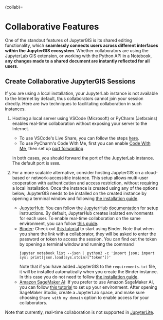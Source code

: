 (collab)=

# Collaborative Features

One of the standout features of JupyterGIS is its shared editing functionality, which **seamlessly connects users across different interfaces within the JupyterGIS ecosystem**. Whether collaborators are using the JupyterLab GIS extension, or working with the Python API in a Notebook, **any changes made to a shared document are instantly reflected for all users**.

## Create Collaborative JupyterGIS Sessions
If you are using a local installation, your JupyterLab instance is not available to the Internet by default, thus collaborators cannot join your session directly. Here are two techniques to facilitating collaboration in such instances.

1. Hosting a local server using VSCode (Microsoft) or PyCharm (Jetbrains) enables real-time collaboration without exposing your server to the Internet.
    - To use VSCode's Live Share, you can follow the steps [here](https://learn.microsoft.com/en-us/visualstudio/liveshare/use/share-server-visual-studio-code#share-a-server). 
    - To use PyCharm's Code With Me, first you can enable [Code With Me](https://www.jetbrains.com/help/pycharm/code-with-me.html), then set up [port forwarding](https://www.jetbrains.com/help/pycharm/code-with-me.html#port_forwarding).
   
    In both cases, you should forward the port of the JupyterLab instance. The default port is `8888`.
2. For a more scalable alternative, consider hosting JupyterGIS on a cloud-based or network-accessible instance. This setup allows multi-user cooperation with authentication and access restriction, without requiring a local installation. Once the instance is created using any of the options below, JupyterGIS needs to be installed on the created instance by opening a terminal window and following [the installation guide](../install.md).
    - [JupyterHub](https://jupyter.org/hub): You can follow [the JupyterHub documentation](https://jupyter.org/hub#deploy-a-jupyterhub) for setup instructions. By default, JupyterHub creates isolated environments for each user. To enable real-time collaboration on the same environment, you can follow [this guide](https://jupyterhub.readthedocs.io/en/5.2.1/reference/sharing.html#sharing-reference).
    - [Binder](https://mybinder.readthedocs.io/en/latest/index.html): Check out [this tutorial](https://book.the-turing-way.org/communication/binder/zero-to-binder) to start using Binder. Note that when you share the link with a collaborator, they will be asked to enter the password or token to access the session. You can find out the token by opening a terminal window and running the command 
      ```
      jupyter notebook list --json | python3 -c 'import json; import sys; print(json.load(sys.stdin)["token"])'
      ```
      Note that if you have added JupyterGIS to the `requirements.txt` file, it will be installed automatically when you create the Binder instance. In this case you do not need to follow [the installation guide](../install.md).
    - [Amazon SageMaker AI](https://aws.amazon.com/sagemaker-ai): If you prefer to use Amazon SageMaker AI, you can follow [this tutorial](https://docs.aws.amazon.com/sagemaker/latest/dg/onboard-quick-start.html) to set up your environment. After opening SageMaker Studio, create a JupyterLab space, and make sure choosing `Share with my domain` option to enable access for your collaborators.

Note that currently, real-time collaboration is not supported in [JupyterLite](https://jupytergis.readthedocs.io/en/latest/lite/lab/index.html).
